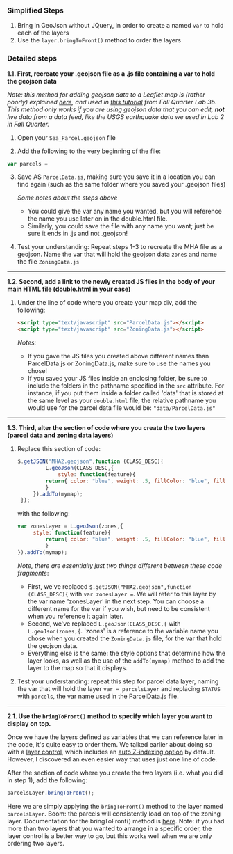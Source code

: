 ### Simplified Steps 

1. Bring in GeoJson without JQuery, in order to create a named `var` to hold each of the layers
2. Use the `layer.bringToFront()` method to order the layers 

### Detailed steps

**1.1. First, recreate your .geojson file as a .js file containing a var to hold the geojson data**

*Note: this method for adding geojson data to a Leaflet map is (rather poorly) explained [here](https://leafletjs.com/examples/geojson/), and used in [this tutorial](https://leafletjs.com/examples/choropleth/) from Fall Quarter Lab 3b. This method only works if you are using geojson data that you can edit, **not** live data from a data feed, like the USGS earthquake data we used in Lab 2 in Fall Quarter.* 

1. Open your `Sea_Parcel.geojson` file

2. Add the following to the very beginning of the file: 

```javascript
var parcels =
```

3. Save AS `ParcelData.js`, making sure you save it in a location you can find again (such as the same folder where you saved your .geojson files)

   *Some notes about the steps above*

   * You could give the var any name you wanted, but you will reference the name you use later on in the double.html file.
   * Similarly, you could save the file with any name you want; just be sure it ends in .js and not .geojson!

4. Test your understanding: Repeat steps 1-3 to recreate the MHA file as a geojson. Name the var that will hold the geojson data `zones` and name the file `ZoningData.js`

---

**1.2. Second, add a link to the newly created JS files in the body of your main HTML file (double.html in your case)**

1. Under the line of code where you create your map div, add the following: 

   ``` html
   <script type="text/javascript" src="ParcelData.js"></script>
   <script type="text/javascript" src="ZoningData.js"></script>
   ```

   *Notes:* 

   * If you gave the JS files you created above different names than ParcelData.js or ZoningData.js, make sure to use the names you chose! 
   * If you saved your JS files inside an enclosing folder, be sure to include the folders in the pathname specified in the `src` attribute. For instance, if you put them inside a folder called 'data' that is stored at the same level as your `double.html` file, the relative pathname you would use for the parcel data file would be: `"data/ParcelData.js"`

---

**1.3. Third, alter the section of code where you create the two layers (parcel data and zoning data layers)**

1. Replace this section of code: 

   ```Javascript
   $.getJSON("MHA2.geojson",function (CLASS_DESC){
   			L.geoJson(CLASS_DESC,{
   				style: function(feature){
   			return{ color: "blue", weight: .5, fillColor: "blue", fillOpacity: .5}
   			}
   		}).addTo(mymap);
   	});
   ```

   with the following: 

   ```javascript
   var zonesLayer = L.geoJson(zones,{
   	    style: function(feature){
   			return{ color: "blue", weight: .5, fillColor: "blue", fillOpacity: .5}
   			}
   }).addTo(mymap);
   ```

   *Note, there are essentially just two things different between these code fragments*:

   * First, we've replaced `$.getJSON("MHA2.geojson",function (CLASS_DESC){` with `var zonesLayer =`. We will refer to this layer by the var name 'zonesLayer' in the next step. You can choose a different name for the var if you wish, but need to be consistent when you reference it again later. 
   * Second, we've replaced `L.geoJson(CLASS_DESC,{` with `L.geoJson(zones,{`. 'zones' is a reference to the variable name you chose when you created the `ZoningData.js` file, for the var that hold the geojson data. 
   * Everything else is the same: the style options that determine how the layer looks, as well as the use of the `addTo(mymap)` method to add the layer to the map so that it displays. 

2. Test your understanding: repeat this step for parcel data layer, naming the var that will hold the layer `var = parcelsLayer` and replacing `STATUS` with `parcels`, the var name used in the ParcelData.js file. 

---

**2.1. Use the `bringToFront()` method to specify which layer you want to display on top.** 

Once we have the layers defined as variables that we can reference later in the code, it's quite easy to order them. We talked earlier about doing so with a [layer control](https://leafletjs.com/examples/layers-control/), which includes an [auto Z-indexing option](https://leafletjs.com/reference.html#control-layers-autozindex) by default. However, I discovered an even easier way that uses just one line of code. 

After the section of code where you create the two layers (i.e. what you did in step 1), add the following: 

```javascript
parcelsLayer.bringToFront();
```

Here we are simply applying the `bringToFront()` method to the layer named `parcelsLayer`. Boom: the parcels will consistently load on top of the zoning layer. Documentation for the bringToFront() method is [here](https://leafletjs.com/reference.html#path-bringtofront). Note: if you had more than two layers that you wanted to arrange in a specific order, the layer control is a better way to go, but this works well when we are only ordering two layers. 
